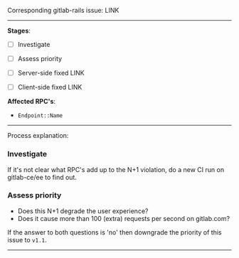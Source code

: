 Corresponding gitlab-rails issue: LINK

------------------------------------------------------------

**Stages**:

- [ ] Investigate

- [ ] Assess priority

- [ ] Server-side fixed LINK

- [ ] Client-side fixed LINK

**Affected RPC's**:
  - `Endpoint::Name`
  
------------------------------------------------------------

Process explanation:

### Investigate

If it's not clear what RPC's add up to the N+1 violation, do a new CI run on gitlab-ce/ee to find out.

### Assess priority

- Does this N+1 degrade the user experience?
- Does it cause more than 100 (extra) requests per second on gitlab.com?

If the answer to both questions is 'no' then downgrade the priority of this issue to `v1.1`.

------------------------------------------------------------
